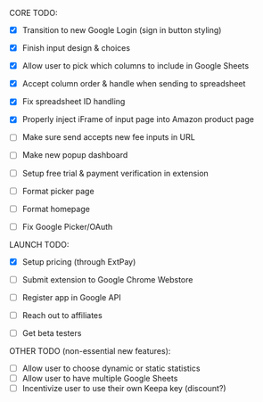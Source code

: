CORE TODO:

- [x] Transition to new Google Login (sign in button styling)
- [x] Finish input design & choices
- [x] Allow user to pick which columns to include in Google Sheets
- [x] Accept column order & handle when sending to spreadsheet
- [x] Fix spreadsheet ID handling
- [x] Properly inject iFrame of input page into Amazon product page
- [ ] Make sure send accepts new fee inputs in URL
- [ ] Make new popup dashboard
- [ ] Setup free trial & payment verification in extension
- [ ] Format picker page
- [ ] Format homepage
- [ ] Fix Google Picker/OAuth


LAUNCH TODO:

- [x] Setup pricing (through ExtPay)
- [ ] Submit extension to Google Chrome Webstore
- [ ] Register app in Google API
- [ ] Reach out to affiliates 
- [ ] Get beta testers


OTHER TODO (non-essential new features):

- [ ] Allow user to choose dynamic or static statistics
- [ ] Allow user to have multiple Google Sheets
- [ ] Incentivize user to use their own Keepa key (discount?)
